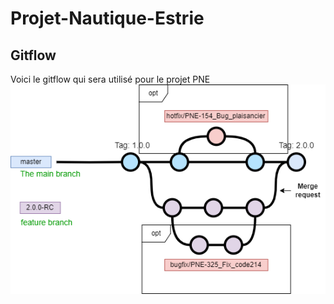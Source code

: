 # Projet-Nautique-Estrie
## Gitflow
Voici le gitflow qui sera utilisé pour le projet PNE
![Screenshot](gitFlowPNE.png)
